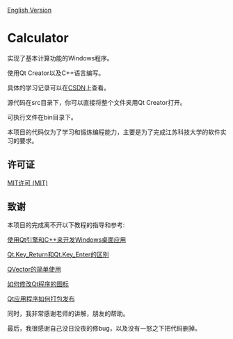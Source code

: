 [English Version](https://github.com/SertonRY/Calculator/blob/main/README.md)

# Calculator

实现了基本计算功能的Windows程序。

使用Qt Creator以及C++语言编写。

具体的学习记录可以在[CSDN](https://blog.csdn.net/weixin_42588702)上查看。

源代码在src目录下，你可以直接将整个文件夹用Qt Creator打开。

可执行文件在bin目录下。

本项目的代码仅为了学习和锻炼编程能力，主要是为了完成江苏科技大学的软件实习的要求。

## 许可证

[MIT许可 (MIT)](https://github.com/SertonRY/Calculator/blob/main/LICENSE)

## 致谢

本项目的完成离不开以下教程的指导和参考:

[使用Qt引擎和C++来开发Windows桌面应用](https://www.bilibili.com/video/BV1Qp4y167dD)

[Qt.Key_Return和Qt.Key_Enter的区别](https://blog.csdn.net/qq_43248127/article/details/100105439)

[QVector的简单使用](https://www.cnblogs.com/zhangxuechao/p/11709354.html)

[如何修改Qt程序的图标](https://jingyan.baidu.com/article/8cdccae9577d0e315413cd88.html)

[Qt应用程序如何打包发布](https://blog.csdn.net/weixin_43935474/article/details/93137932)

同时，我非常感谢老师的讲解，朋友的帮助。

最后，我很感谢自己没日没夜的修bug，以及没有一怒之下把代码删掉。